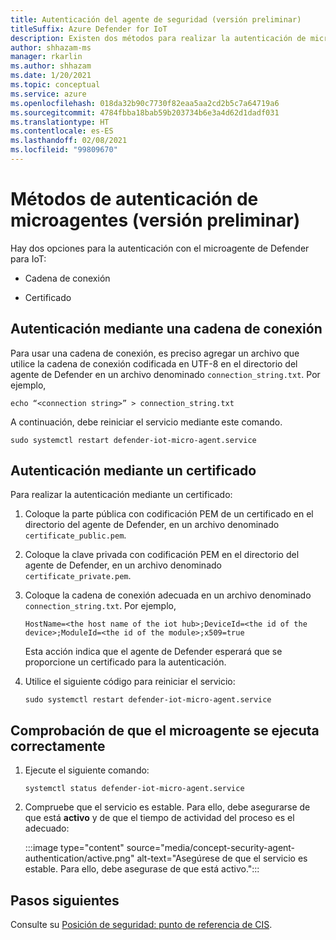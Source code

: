 ```yaml
---
title: Autenticación del agente de seguridad (versión preliminar)
titleSuffix: Azure Defender for IoT
description: Existen dos métodos para realizar la autenticación de microagentes.
author: shhazam-ms
manager: rkarlin
ms.author: shhazam
ms.date: 1/20/2021
ms.topic: conceptual
ms.service: azure
ms.openlocfilehash: 018da32b90c7730f82eaa5aa2cd2b5c7a64719a6
ms.sourcegitcommit: 4784fbba18bab59b203734b6e3a4d62d1dadf031
ms.translationtype: HT
ms.contentlocale: es-ES
ms.lasthandoff: 02/08/2021
ms.locfileid: "99809670"
---
```

# <a name="micro-agent-authentication-methods-preview"></a>Métodos de autenticación de microagentes (versión preliminar)

Hay dos opciones para la autenticación con el microagente de Defender para IoT: 

- Cadena de conexión 

- Certificado 

## <a name="authentication-using-a-connection-string"></a>Autenticación mediante una cadena de conexión 

Para usar una cadena de conexión, es preciso agregar un archivo que utilice la cadena de conexión codificada en UTF-8 en el directorio del agente de Defender en un archivo denominado `connection_string.txt`. Por ejemplo,

```azurecli
echo “<connection string>” > connection_string.txt 
```

A continuación, debe reiniciar el servicio mediante este comando.

```azurecli
sudo systemctl restart defender-iot-micro-agent.service
``` 

## <a name="authentication-using-a-certificate"></a>Autenticación mediante un certificado 


Para realizar la autenticación mediante un certificado: 

1. Coloque la parte pública con codificación PEM de un certificado en el directorio del agente de Defender, en un archivo denominado `certificate_public.pem`.
1. Coloque la clave privada con codificación PEM en el directorio del agente de Defender, en un archivo denominado `certificate_private.pem`.
1. Coloque la cadena de conexión adecuada en un archivo denominado `connection_string.txt`. Por ejemplo,

    ```azurecli
    HostName=<the host name of the iot hub>;DeviceId=<the id of the device>;ModuleId=<the id of the module>;x509=true 
    ```

    Esta acción indica que el agente de Defender esperará que se proporcione un certificado para la autenticación. 

1. Utilice el siguiente código para reiniciar el servicio: 

    ```azurecli
    sudo systemctl restart defender-iot-micro-agent.service 
    ```

## <a name="ensure-the-micro-agent-is-running-correctly"></a>Comprobación de que el microagente se ejecuta correctamente 

1. Ejecute el siguiente comando: 
    ```azurecli
    systemctl status defender-iot-micro-agent.service 
    ```
1. Compruebe que el servicio es estable. Para ello, debe asegurarse de que está **activo** y de que el tiempo de actividad del proceso es el adecuado: 

    :::image type="content" source="media/concept-security-agent-authentication/active.png" alt-text="Asegúrese de que el servicio es estable. Para ello, debe asegurase de que está activo.":::

## <a name="next-steps"></a>Pasos siguientes

Consulte su [Posición de seguridad: punto de referencia de CIS](concept-security-posture.md).
